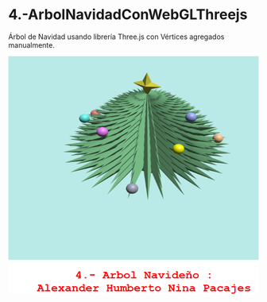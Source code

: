 # 4.-ArbolNavidadConWebGLThreejs
Árbol de Navidad usando librería Three.js con Vértices agregados manualmente.

![alt text](https://github.com/AlexanderTemp/4.-ArbolNavidadConWebGLThreejs/blob/master/arbolejemplo.png?raw=true)
